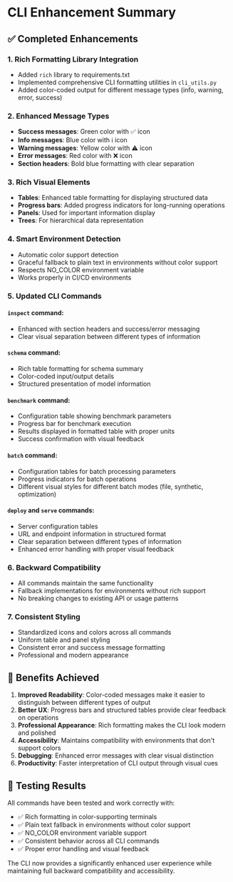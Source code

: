 # CLI Enhancement Summary

## ✅ Completed Enhancements

### 1. Rich Formatting Library Integration
- Added `rich` library to requirements.txt
- Implemented comprehensive CLI formatting utilities in `cli_utils.py`
- Added color-coded output for different message types (info, warning, error, success)

### 2. Enhanced Message Types
- **Success messages**: Green color with ✅ icon
- **Info messages**: Blue color with ℹ️ icon  
- **Warning messages**: Yellow color with ⚠️ icon
- **Error messages**: Red color with ❌ icon
- **Section headers**: Bold blue formatting with clear separation

### 3. Rich Visual Elements
- **Tables**: Enhanced table formatting for displaying structured data
- **Progress bars**: Added progress indicators for long-running operations
- **Panels**: Used for important information display
- **Trees**: For hierarchical data representation

### 4. Smart Environment Detection
- Automatic color support detection
- Graceful fallback to plain text in environments without color support
- Respects NO_COLOR environment variable
- Works properly in CI/CD environments

### 5. Updated CLI Commands

#### `inspect` command:
- Enhanced with section headers and success/error messaging
- Clear visual separation between different types of information

#### `schema` command:
- Rich table formatting for schema summary
- Color-coded input/output details
- Structured presentation of model information

#### `benchmark` command:
- Configuration table showing benchmark parameters
- Progress bar for benchmark execution
- Results displayed in formatted table with proper units
- Success confirmation with visual feedback

#### `batch` command:
- Configuration tables for batch processing parameters
- Progress indicators for batch operations
- Different visual styles for different batch modes (file, synthetic, optimization)

#### `deploy` and `serve` commands:
- Server configuration tables
- URL and endpoint information in structured format
- Clear separation between different types of information
- Enhanced error handling with proper visual feedback

### 6. Backward Compatibility
- All commands maintain the same functionality
- Fallback implementations for environments without rich support
- No breaking changes to existing API or usage patterns

### 7. Consistent Styling
- Standardized icons and colors across all commands
- Uniform table and panel styling
- Consistent error and success message formatting
- Professional and modern appearance

## 🎯 Benefits Achieved

1. **Improved Readability**: Color-coded messages make it easier to distinguish between different types of output
2. **Better UX**: Progress bars and structured tables provide clear feedback on operations
3. **Professional Appearance**: Rich formatting makes the CLI look modern and polished
4. **Accessibility**: Maintains compatibility with environments that don't support colors
5. **Debugging**: Enhanced error messages with clear visual distinction
6. **Productivity**: Faster interpretation of CLI output through visual cues

## 🧪 Testing Results

All commands have been tested and work correctly with:
- ✅ Rich formatting in color-supporting terminals
- ✅ Plain text fallback in environments without color support
- ✅ NO_COLOR environment variable support
- ✅ Consistent behavior across all CLI commands
- ✅ Proper error handling and visual feedback

The CLI now provides a significantly enhanced user experience while maintaining full backward compatibility and accessibility.
